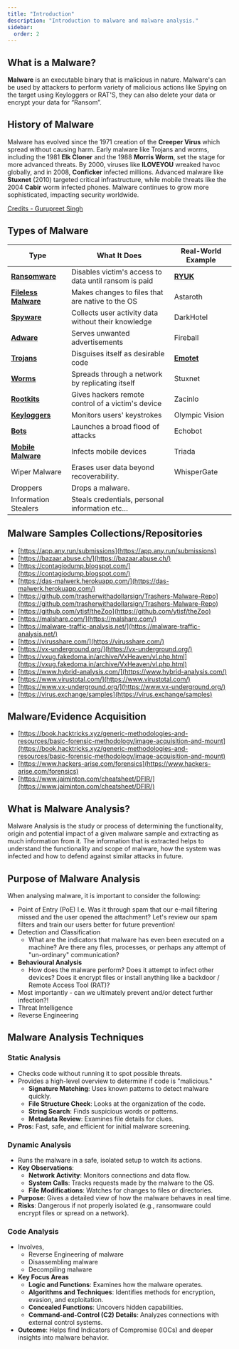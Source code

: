 ```yaml
---
title: "Introduction"
description: "Introduction to malware and malware analysis."
sidebar:
  order: 2
---
```


## What is a Malware?

**Malware** is an executable binary that is malicious in nature. Malware's can be used by attackers to perform variety of malicious actions like Spying on the target using Keyloggers or RAT'S, they can also delete your data or encrypt your data for “Ransom”.

## History of Malware

Malware has evolved since the 1971 creation of the **Creeper Virus** which spread without causing harm. Early malware like Trojans and worms, including the 1981 **Elk Cloner** and the 1988 **Morris Worm**, set the stage for more advanced threats. By 2000, viruses like **ILOVEYOU** wreaked havoc globally, and in 2008, **Conficker** infected millions. Advanced malware like **Stuxnet** (2010) targeted critical infrastructure, while mobile threats like the 2004 **Cabir** worm infected phones. Malware continues to grow more sophisticated, impacting security worldwide.

[Credits - Gurupreet Singh](https://www.linkedin.com/in/gurupreet-singh-342978266/)

## Types of Malware

| **Type**                                                                                              | **What It Does**                                      | **Real-World Example**                                                                                                   |
| ----------------------------------------------------------------------------------------------------- | ----------------------------------------------------- | ------------------------------------------------------------------------------------------------------------------------ |
| [**Ransomware**](https://www.crowdstrike.com/en-us/cybersecurity-101/ransomware/)                     | Disables victim's access to data until ransom is paid | [**RYUK**](https://www.crowdstrike.com/en-us/blog/big-game-hunting-with-ryuk-another-lucrative-targeted-ransomware/)     |
| [**Fileless Malware**](https://www.crowdstrike.com/en-us/cybersecurity-101/malware/fileless-malware/) | Makes changes to files that are native to the OS      | Astaroth                                                                                                                 |
| [**Spyware**](https://www.crowdstrike.com/en-us/cybersecurity-101/malware/spyware/)                   | Collects user activity data without their knowledge   | DarkHotel                                                                                                                |
| [**Adware**](https://www.crowdstrike.com/en-us/cybersecurity-101/malware/adware/)                     | Serves unwanted advertisements                        | Fireball                                                                                                                 |
| [**Trojans**](https://www.crowdstrike.com/en-us/cybersecurity-101/malware/trojans/)                   | Disguises itself as desirable code                    | [**Emotet**](https://www.crowdstrike.com/en-us/blog/meet-crowdstrikes-adversary-of-the-month-for-february-mummy-spider/) |
| [**Worms**](https://www.crowdstrike.com/en-us/cybersecurity-101/malware/computer-worm/)               | Spreads through a network by replicating itself       | Stuxnet                                                                                                                  |
| [**Rootkits**](https://www.crowdstrike.com/en-us/cybersecurity-101/malware/rootkits/)                 | Gives hackers remote control of a victim's device     | Zacinlo                                                                                                                  |
| [**Keyloggers**](https://www.crowdstrike.com/en-us/cybersecurity-101/attack-types/keylogger/)         | Monitors users' keystrokes                            | Olympic Vision                                                                                                           |
| [**Bots**](https://www.crowdstrike.com/en-us/cybersecurity-101/malware/botnets/)                      | Launches a broad flood of attacks                     | Echobot                                                                                                                  |
| [**Mobile Malware**](https://www.crowdstrike.com/en-us/cybersecurity-101/malware/mobile-malware/)     | Infects mobile devices                                | Triada                                                                                                                   |
| Wiper Malware                                                                                         | Erases user data beyond recoverability.               | WhisperGate                                                                                                              |
| Droppers                                                                                              | Drops a malware.                                      |                                                                                                                          |
| Information Stealers                                                                                  | Steals credentials, personal information etc…         |                                                                                                                          |

## Malware Samples Collections/Repositories

- [https://app.any.run/submissions](https://app.any.run/submissions)
- [https://bazaar.abuse.ch/](https://bazaar.abuse.ch/)
- [https://contagiodump.blogspot.com/](https://contagiodump.blogspot.com/)
- [https://das-malwerk.herokuapp.com/](https://das-malwerk.herokuapp.com/)
- [https://github.com/trasherwithadollarsign/Trashers-Malware-Repo](https://github.com/trasherwithadollarsign/Trashers-Malware-Repo)
- [https://github.com/ytisf/theZoo](https://github.com/ytisf/theZoo)
- [https://malshare.com/](https://malshare.com/)
- [https://malware-traffic-analysis.net/](https://malware-traffic-analysis.net/)
- [https://virusshare.com/](https://virusshare.com/)
- [https://vx-underground.org/](https://vx-underground.org/)
- [https://vxug.fakedoma.in/archive/VxHeaven/vl.php.html](https://vxug.fakedoma.in/archive/VxHeaven/vl.php.html)
- [https://www.hybrid-analysis.com/](https://www.hybrid-analysis.com/)
- [https://www.virustotal.com/](https://www.virustotal.com/)
- [https://www.vx-underground.org/](https://www.vx-underground.org/)
- [https://virus.exchange/samples](https://virus.exchange/samples)

## Malware/Evidence Acquisition

- [https://book.hacktricks.xyz/generic-methodologies-and-resources/basic-forensic-methodology/image-acquisition-and-mount](https://book.hacktricks.xyz/generic-methodologies-and-resources/basic-forensic-methodology/image-acquisition-and-mount)
- [https://www.hackers-arise.com/forensics](https://www.hackers-arise.com/forensics)
- [https://www.jaiminton.com/cheatsheet/DFIR/](https://www.jaiminton.com/cheatsheet/DFIR/)

## What is Malware Analysis?

Malware Analysis is the study or process of determining the functionality, origin and potential impact of a given malware sample and extracting as much information from it. The information that is extracted helps to understand the functionality and scope of malware, how the system was infected and how to defend against similar attacks in future.

## Purpose of Malware Analysis

When analysing malware, it is important to consider the following:

- Point of Entry (PoE) I.e. Was it through spam that our e-mail filtering missed and the user opened the attachment? Let's review our spam filters and train our users better for future prevention!
- Detection and Classification
  - What are the indicators that malware has even been executed on a machine? Are there any files, processes, or perhaps any attempt of "un-ordinary" communication?
- **Behavioural Analysis**
  - How does the malware perform? Does it attempt to infect other devices? Does it encrypt files or install anything like a backdoor / Remote Access Tool (RAT)?
- Most importantly - can we ultimately prevent and/or detect further infection?!
- Threat Intelligence
- Reverse Engineering

## Malware Analysis Techniques

### **Static Analysis**

- Checks code without running it to spot possible threats.
- Provides a high-level overview to determine if code is "malicious."
  - **Signature Matching**: Uses known patterns to detect malware quickly.
  - **File Structure Check**: Looks at the organization of the code.
  - **String Search**: Finds suspicious words or patterns.
  - **Metadata Review**: Examines file details for clues.
- **Pros:** Fast, safe, and efficient for initial malware screening.

### **Dynamic Analysis**

- Runs the malware in a safe, isolated setup to watch its actions.
- **Key Observations**:
  - **Network Activity**: Monitors connections and data flow.
  - **System Calls**: Tracks requests made by the malware to the OS.
  - **File Modifications**: Watches for changes to files or directories.
- **Purpose**: Gives a detailed view of how the malware behaves in real time.
- **Risks**: Dangerous if not properly isolated (e.g., ransomware could encrypt files or spread on a network).

### **Code Analysis**

- Involves,
  - Reverse Engineering of malware
  - Disassembling malware
  - Decompiling malware
- **Key Focus Areas**
  - **Logic and Functions**: Examines how the malware operates.
  - **Algorithms and Techniques**: Identifies methods for encryption, evasion, and exploitation.
  - **Concealed Functions**: Uncovers hidden capabilities.
  - **Command-and-Control (C2) Details**: Analyzes connections with external control systems.
- **Outcome**: Helps find Indicators of Compromise (IOCs) and deeper insights into malware behavior.